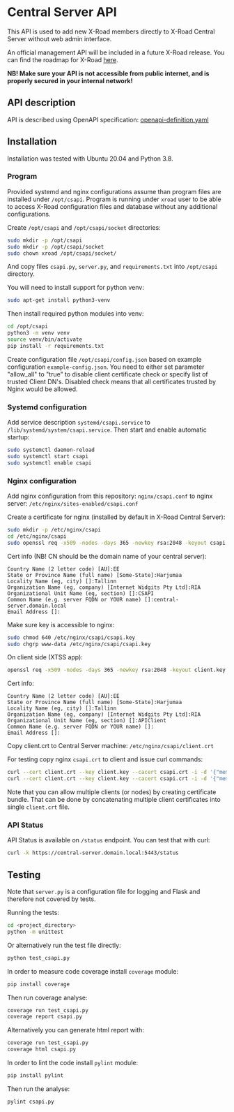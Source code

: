 # Central Server API

This API is used to add new X-Road members directly to X-Road Central Server without web admin interface.

An official management API will be included in a future X-Road release. You can find the roadmap for X-Road [here](https://www.niis.org/xroad-roadmap).

**NB! Make sure your API is not accessible from public internet, and is properly secured in your internal network!**

## API description

API is described using OpenAPI specification: [openapi-definition.yaml](openapi-definition.yaml)

## Installation

Installation was tested with Ubuntu 20.04 and Python 3.8.

### Program

Provided systemd and nginx configurations assume than program files are installed under `/opt/csapi`. Program is running under `xroad` user to be able to access X-Road configuration files and database without any additional configurations.

Create `/opt/csapi` and `/opt/csapi/socket` directories:
```bash
sudo mkdir -p /opt/csapi
sudo mkdir -p /opt/csapi/socket
sudo chown xroad /opt/csapi/socket/
```

And copy files `csapi.py`, `server.py`, and `requirements.txt` into `/opt/csapi` directory.

You will need to install support for python venv:
```bash
sudo apt-get install python3-venv
```

Then install required python modules into venv:
```bash
cd /opt/csapi
python3 -m venv venv
source venv/bin/activate
pip install -r requirements.txt
```

Create configuration file `/opt/csapi/config.json` based on example configuration `example-config.json`. You need to either set parameter "allow_all" to "true" to disable client certificate check or specify list of trusted Client DN's. Disabled check means that all certificates trusted by Nginx would be allowed.

### Systemd configuration

Add service description `systemd/csapi.service` to `/lib/systemd/system/csapi.service`. Then start and enable automatic startup:
```bash
sudo systemctl daemon-reload
sudo systemctl start csapi
sudo systemctl enable csapi
```

### Nginx configuration

Add nginx configuration from this repository: `nginx/csapi.conf` to nginx server: `/etc/nginx/sites-enabled/csapi.conf`

Create a certificate for nginx (installed by default in X-Road Central Server):
```bash
sudo mkdir -p /etc/nginx/csapi
cd /etc/nginx/csapi
sudo openssl req -x509 -nodes -days 365 -newkey rsa:2048 -keyout csapi.key -out csapi.crt
```

Cert info (NB! CN should be the domain name of your central server):
```
Country Name (2 letter code) [AU]:EE
State or Province Name (full name) [Some-State]:Harjumaa
Locality Name (eg, city) []:Tallinn
Organization Name (eg, company) [Internet Widgits Pty Ltd]:RIA
Organizational Unit Name (eg, section) []:CSAPI
Common Name (e.g. server FQDN or YOUR name) []:central-server.domain.local
Email Address []:
```

Make sure key is accessible to nginx:
```bash
sudo chmod 640 /etc/nginx/csapi/csapi.key
sudo chgrp www-data /etc/nginx/csapi/csapi.key
```

On client side (XTSS app):
```bash
openssl req -x509 -nodes -days 365 -newkey rsa:2048 -keyout client.key -out client.crt 
```

Cert info:
```
Country Name (2 letter code) [AU]:EE
State or Province Name (full name) [Some-State]:Harjumaa
Locality Name (eg, city) []:Tallinn
Organization Name (eg, company) [Internet Widgits Pty Ltd]:RIA
Organizational Unit Name (eg, section) []:APIClient
Common Name (e.g. server FQDN or YOUR name) []:
Email Address []:
```

Copy client.crt to Central Server machine: `/etc/nginx/csapi/client.crt`

For testing copy nginx `csapi.crt` to client and issue curl commands:
```bash
curl --cert client.crt --key client.key --cacert csapi.crt -i -d '{"member_class": "GOVXXX", "member_code": "XX000003", "member_name": "XX Test 3"}' -X POST https://central-server.domain.local:5443/member
curl --cert client.crt --key client.key --cacert csapi.crt -i -d '{"member_class": "GOVXXX", "member_code": "XX000003", "subsystem_code": "SystemXX"}' -X POST https://central-server.domain.local:5443/subsystem
```

Note that you can allow multiple clients (or nodes) by creating certificate bundle. That can be done by concatenating multiple client certificates into single `client.crt` file.

### API Status
API Status is available on `/status` endpoint. You can test that with curl:
```bash
curl -k https://central-server.domain.local:5443/status
```

## Testing

Note that `server.py` is a configuration file for logging and Flask and therefore not covered by tests.

Running the tests:
```bash
cd <project_directory>
python -m unittest
```

Or alternatively run the test file directly:
```bash
python test_csapi.py
```

In order to measure code coverage install `coverage` module:
```bash
pip install coverage
```

Then run coverage analyse:
```bash
coverage run test_csapi.py
coverage report csapi.py
```

Alternatively you can generate html report with:
```bash
coverage run test_csapi.py
coverage html csapi.py
```

In order to lint the code install `pylint` module:
```bash
pip install pylint
```

Then run the analyse:
```bash
pylint csapi.py
```


